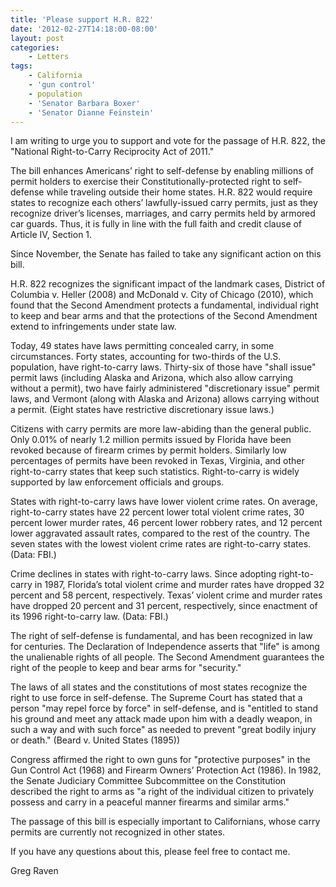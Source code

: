```yaml
---
title: 'Please support H.R. 822'
date: '2012-02-27T14:18:00-08:00'
layout: post
categories:
    - Letters
tags:
    - California
    - 'gun control'
    - population
    - 'Senator Barbara Boxer'
    - 'Senator Dianne Feinstein'
---
```


I am writing to urge you to support and vote for the passage of H.R. 822, the "National Right-to-Carry Reciprocity Act of 2011."  
  
The bill enhances Americans’ right to self-defense by enabling millions of permit holders to exercise their Constitutionally-protected right to self-defense while traveling outside their home states. H.R. 822 would require states to recognize each others’ lawfully-issued carry permits, just as they recognize driver’s licenses, marriages, and carry permits held by armored car guards. Thus, it is fully in line with the full faith and credit clause of Article IV, Section 1.

Since November, the Senate has failed to take any significant action on this bill.

H.R. 822 recognizes the significant impact of the landmark cases, District of Columbia v. Heller (2008) and McDonald v. City of Chicago (2010), which found that the Second Amendment protects a fundamental, individual right to keep and bear arms and that the protections of the Second Amendment extend to infringements under state law.

Today, 49 states have laws permitting concealed carry, in some circumstances. Forty states, accounting for two-thirds of the U.S. population, have right-to-carry laws. Thirty-six of those have "shall issue" permit laws (including Alaska and Arizona, which also allow carrying without a permit), two have fairly administered "discretionary issue" permit laws, and Vermont (along with Alaska and Arizona) allows carrying without a permit. (Eight states have restrictive discretionary issue laws.)

Citizens with carry permits are more law-abiding than the general public. Only 0.01% of nearly 1.2 million permits issued by Florida have been revoked because of firearm crimes by permit holders. Similarly low percentages of permits have been revoked in Texas, Virginia, and other right-to-carry states that keep such statistics. Right-to-carry is widely supported by law enforcement officials and groups.

States with right-to-carry laws have lower violent crime rates. On average, right-to-carry states have 22 percent lower total violent crime rates, 30 percent lower murder rates, 46 percent lower robbery rates, and 12 percent lower aggravated assault rates, compared to the rest of the country. The seven states with the lowest violent crime rates are right-to-carry states. (Data: FBI.)

Crime declines in states with right-to-carry laws. Since adopting right-to-carry in 1987, Florida’s total violent crime and murder rates have dropped 32 percent and 58 percent, respectively. Texas’ violent crime and murder rates have dropped 20 percent and 31 percent, respectively, since enactment of its 1996 right-to-carry law. (Data: FBI.)

The right of self-defense is fundamental, and has been recognized in law for centuries. The Declaration of Independence asserts that "life" is among the unalienable rights of all people. The Second Amendment guarantees the right of the people to keep and bear arms for "security."

The laws of all states and the constitutions of most states recognize the right to use force in self-defense. The Supreme Court has stated that a person "may repel force by force" in self-defense, and is "entitled to stand his ground and meet any attack made upon him with a deadly weapon, in such a way and with such force" as needed to prevent "great bodily injury or death." (Beard v. United States (1895))

Congress affirmed the right to own guns for "protective purposes" in the Gun Control Act (1968) and Firearm Owners’ Protection Act (1986). In 1982, the Senate Judiciary Committee Subcommittee on the Constitution described the right to arms as "a right of the individual citizen to privately possess and carry in a peaceful manner firearms and similar arms."

The passage of this bill is especially important to Californians, whose carry permits are currently not recognized in other states.

If you have any questions about this, please feel free to contact me.

Greg Raven